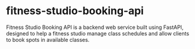 # fitness-studio-booking-api
Fitness Studio Booking API is a backend web service built using FastAPI, designed to help a fitness studio manage class schedules and allow clients to book spots in available classes.
